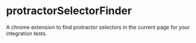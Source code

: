 protractorSelectorFinder
========================

A chrome extension to find protractor selectors in the current page for your integration tests.
